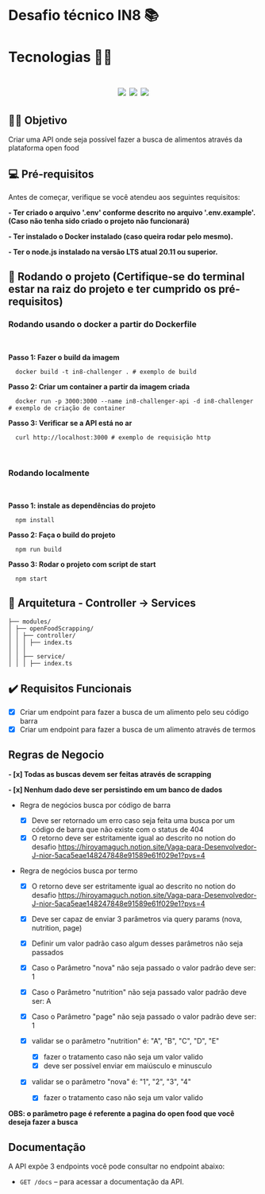 # Desafio técnico IN8 📚

<h1>
  Tecnologias 👨‍💻
  </br>
  </br>
  <div align="center">
    <img src="https://img.shields.io/badge/typescript-%23007ACC.svg?style=for-the-badge&logo=typescript&logoColor=white" />
    <img src="https://img.shields.io/badge/express.js-%23404d59.svg?style=for-the-badge&logo=express&logoColor=%2361DAFB" />
    <img src="https://img.shields.io/badge/-Swagger-%23Clojure?style=for-the-badge&logo=swagger&logoColor=white" />
  </div>
</h1>

## 🖖🏼 Objetivo

Criar uma API onde seja possível fazer a busca de alimentos através da plataforma open food

## 💻 Pré-requisitos

Antes de começar, verifique se você atendeu aos seguintes requisitos:

**- Ter criado o arquivo '.env' conforme descrito no arquivo '.env.example'. (Caso não tenha sido criado o projeto não funcionará)**

**- Ter instalado o Docker instalado (caso queira rodar pelo mesmo).**

**- Ter o node.js instalado na versão LTS atual 20.11 ou superior.**

## 🚀 Rodando o projeto (Certifique-se do terminal estar na raiz do projeto e ter cumprido os pré-requisitos)

### Rodando usando o docker a partir do Dockerfile

</hr>
</br>

**Passo 1: Fazer o build da imagem**

```shell
  docker build -t in8-challenger . # exemplo de build
```

**Passo 2: Criar um container a partir da imagem criada**

```shell
  docker run -p 3000:3000 --name in8-challenger-api -d in8-challenger # exemplo de criação de container
```

**Passo 3: Verificar se a API está no ar**

```shell
  curl http://localhost:3000 # exemplo de requisição http
```

</br>

### Rodando localmente

</hr>
</br>

**Passo 1: instale as dependências do projeto**

```shell
  npm install
```

**Passo 2: Faça o build do projeto**

```shell
  npm run build
```

**Passo 3: Rodar o projeto com script de start**

```shell
  npm start
```

## 📂 Arquitetura - Controller -> Services

```
├── modules/
│ ├── openFoodScrapping/
│ │ ├── controller/
│ │ │ ├── index.ts
│ │ │
│ │ ├── service/
│ │ │ ├── index.ts

```

## ✔️ Requisitos Funcionais

- [x] Criar um endpoint para fazer a busca de um alimento pelo seu código barra
- [x] Criar um endpoint para fazer a busca de um alimento através de termos

## Regras de Negocio

**- [x] Todas as buscas devem ser feitas através de scrapping**

**- [x] Nenhum dado deve ser persistindo em um banco de dados**

- Regra de negócios busca por código de barra

  - [x] Deve ser retornado um erro caso seja feita uma busca por um código de barra que não existe com o status de 404
  - [x] O retorno deve ser estritamente igual ao descrito no notion do desafio https://hiroyamaguch.notion.site/Vaga-para-Desenvolvedor-J-nior-5aca5eae148247848e91589e61f029e1?pvs=4

- Regra de negócios busca por termo

  - [x] O retorno deve ser estritamente igual ao descrito no notion do desafio https://hiroyamaguch.notion.site/Vaga-para-Desenvolvedor-J-nior-5aca5eae148247848e91589e61f029e1?pvs=4
  - [x] Deve ser capaz de enviar 3 parâmetros via query params (nova, nutrition, page)
  - [x] Definir um valor padrão caso algum desses parâmetros não seja passados
  - [x] Caso o Parâmetro "nova" não seja passado o valor padrão deve ser: 1
  - [x] Caso o Parâmetro "nutrition" não seja passado valor padrão deve ser: A
  - [x] Caso o Parâmetro "page" não seja passado o valor padrão deve ser: 1

  - [x] validar se o parâmetro "nutrition" é: "A", "B", "C", "D", "E"

    - [x] fazer o tratamento caso não seja um valor valido
    - [x] deve ser possível enviar em maiúsculo e minusculo

  - [x] validar se o parâmetro "nova" é: "1", "2", "3", "4"
    - [x] fazer o tratamento caso não seja um valor valido

<strong>OBS: o parâmetro page é referente a pagina do open food que você deseja fazer a busca</strong>

## Documentação

A API expõe 3 endpoints você pode consultar no endpoint abaixo:

- `GET /docs` – para acessar a documentação da API.
